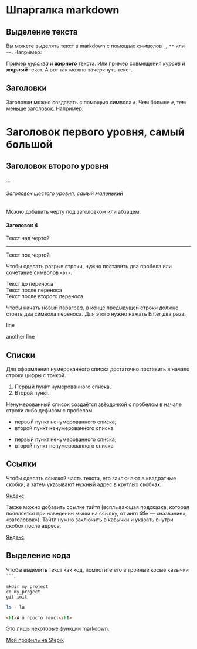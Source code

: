 # Шпаргалка markdown

## Выделение текста

Вы можете выделять текст в markdown с помощью символов `_`, `**` или `~~`. Например:

Пример _курсива_ и **жирного** текста.
Или пример совмещения _курсив и **жирный**_ текст.
А вот так можно ~~зачеркнуть~~ текст.

## Заголовки

Заголовки можно создавать с помощью символа `#`. Чем больше `#`, тем меньше заголовок. Например:

# Заголовок первого уровня, самый большой
## Заголовок второго уровня
...
###### Заголовок шестого уровня, самый маленький

Можно добавить черту под заголовком или абзацем.

#### Заголовок 4

Текст над чертой

---

Текст под чертой

Чтобы сделать разрыв строки, нужно поставить два пробела или сочетание символов `<br>`.

Текст до переноса  
Текст после переноса <br>
Текст после второго переноса

Чтобы начать новый параграф, в конце предыдущей строки должно стоять два символа переноса. Для этого нужно нажать Enter два раза.

line

another line 

## Списки

Для оформления нумерованного списка достаточно поставить в начало строки цифры с точкой.

1. Первый пункт нумерованного списка.
2. Второй пункт.

Ненумерованный список создаётся звёздочкой с пробелом в начале строки либо дефисом с пробелом.

* первый пункт ненумерованного списка;
* второй пункт ненумерованного списка

- первый пункт ненумерованного списка;
- второй пункт ненумерованного списка

## Ссылки

Чтобы сделать ссылкой часть текста, его заключают в квадратные скобки, а затем указывают нужный адрес в круглых скобках.

[Яндекс](https://www.yandex.ru)

Также можно добавить ссылке тайтл (всплывающая подсказка, которая появляется при наведении мыши на ссылку, от англ title — «название», «заголовок»). Тайтл нужно заключить в кавычки и указать внутри скобок после адреса.

[Яндекс](https://www.yandex.ru "Я Yandex!")

## Выделение кода

Чтобы выделить текст как код, поместите его в тройные косые кавычки ` ``` `. 

```
mkdir my_project
cd my_project
git init
```

```bash
ls - la
```
```html
<h1>А я просто текст</h1>
```

Это лишь некоторые функции markdown.

[Мой профиль на Stepik](https://stepik.org/users/485478156/profile "¯\_(ツ)_/¯")
